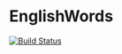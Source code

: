 # EnglishWords
[![Build Status](https://travis-ci.com/FFreestyler/EnglishWords.svg?branch=master)](https://travis-ci.com/FFreestyler/EnglishWords)
